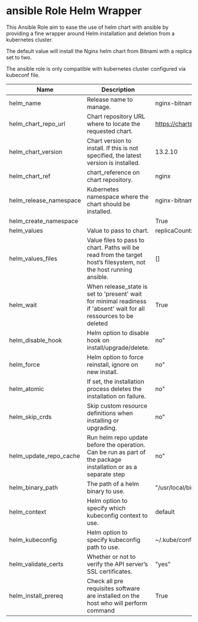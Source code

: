 # ansible Role Helm Wrapper

This Ansible Role aim to ease the use of helm chart with ansible by providing a fine wrapper around Helm installation and deletion from a kubernetes cluster.

The default value will install the Nginx helm chart from Bitnami with a replica set to two.

The ansible role is only compatible with kubernetes cluster configured via kubeconf file.

| Name                   | Description                                                                                                         | Value                              |
| ---------------------- | ------------------------------------------------------------------------------------------------------------------- | ---------------------------------- |
| helm_name              | Release name to manage.                                                                                             | nginx-bitnami                      |
| helm_chart_repo_url    | Chart repository URL where to locate the requested chart.                                                           | https://charts.bitnami.com/bitnami |
| helm_chart_version     | Chart version to install. If this is not specified, the latest version is installed.                                | 13.2.10                            |
| helm_chart_ref         | chart_reference on chart repository.                                                                                | nginx                              |
| helm_release_namespace | Kubernetes namespace where the chart should be installed.                                                           | nginx-bitnami                      |
| helm_create_namespace  |                                                                                                                     | True                               |
| helm_values            | Value to pass to chart.                                                                                             | replicaCount: 2                    |
| helm_values_files      | Value files to pass to chart. Paths will be read from the target host’s filesystem, not the host running ansible.   | []                                 |
| helm_wait              | When release_state is set to 'present' wait for minimal readiness if 'absent' wait for all ressources to be deleted | True                               |
| helm_disable_hook      | Helm option to disable hook on install/upgrade/delete.                                                              | no"                                |
| helm_force             | Helm option to force reinstall, ignore on new install.                                                              | no"                                |
| helm_atomic            | If set, the installation process deletes the installation on failure.                                               | no"                                |
| helm_skip_crds         | Skip custom resource definitions when installing or upgrading.                                                      | no"                                |
| helm_update_repo_cache | Run helm repo update before the operation. Can be run as part of the package installation or as a separate step     | no"                                |
| helm_binary_path       | The path of a helm binary to use.                                                                                   | "/usr/local/bin"                   |
| helm_context           | Helm option to specify which kubeconfig context to use.                                                             | default                            |
| helm_kubeconfig        | Helm option to specify kubeconfig path to use.                                                                      | ~/.kube/config                     |
| helm_validate_certs    | Whether or not to verify the API server’s SSL certificates.                                                         | "yes"                              |
| helm_install_prereq    | Check all pre requisites software are installed on the host who will perform command                                | True                               |


